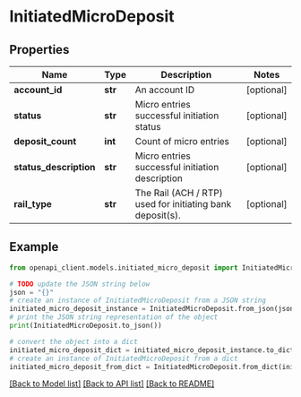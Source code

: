 # InitiatedMicroDeposit


## Properties

Name | Type | Description | Notes
------------ | ------------- | ------------- | -------------
**account_id** | **str** | An account ID | [optional] 
**status** | **str** | Micro entries successful initiation status | [optional] 
**deposit_count** | **int** | Count of micro entries | [optional] 
**status_description** | **str** | Micro entries successful initiation description | [optional] 
**rail_type** | **str** | The Rail (ACH / RTP) used for initiating bank deposit(s). | [optional] 

## Example

```python
from openapi_client.models.initiated_micro_deposit import InitiatedMicroDeposit

# TODO update the JSON string below
json = "{}"
# create an instance of InitiatedMicroDeposit from a JSON string
initiated_micro_deposit_instance = InitiatedMicroDeposit.from_json(json)
# print the JSON string representation of the object
print(InitiatedMicroDeposit.to_json())

# convert the object into a dict
initiated_micro_deposit_dict = initiated_micro_deposit_instance.to_dict()
# create an instance of InitiatedMicroDeposit from a dict
initiated_micro_deposit_from_dict = InitiatedMicroDeposit.from_dict(initiated_micro_deposit_dict)
```
[[Back to Model list]](../README.md#documentation-for-models) [[Back to API list]](../README.md#documentation-for-api-endpoints) [[Back to README]](../README.md)


